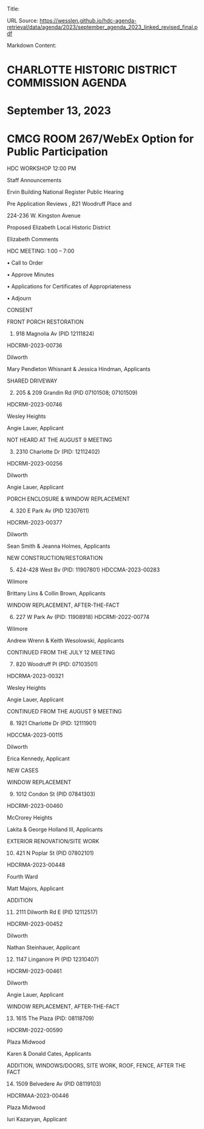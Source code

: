 Title: 

URL Source: https://wesslen.github.io/hdc-agenda-retrieval/data/agenda/2023/september_agenda_2023_linked_revised_final.pdf

Markdown Content:
# CHARLOTTE HISTORIC DISTRICT COMMISSION AGENDA 

# September 13, 2023 

# CMCG ROOM 267/WebEx Option for Public Participation 

HDC WORKSHOP 12:00 PM 

Staff Announcements 

Ervin Building National Register Public Hearing 

Pre Application Reviews , 821 Woodruff Place and 

224-236 W. Kingston Avenue 

Proposed Elizabeth Local Historic District 

Elizabeth Comments 

HDC MEETING: 1:00 – 7:00 

• Call to Order 

• Approve Minutes 

• Applications for Certificates of Appropriateness 

• Adjourn 

CONSENT 

FRONT PORCH RESTORATION 

1. 918 Magnolia Av (PID 12111824) 

HDCRMI-2023-00736 

Dilworth 

Mary Pendleton Whisnant & Jessica Hindman, Applicants 

SHARED DRIVEWAY 

2. 205 & 209 Grandin Rd (PID 07101508; 07101509) 

HDCRMI-2023-00746 

Wesley Heights 

Angie Lauer, Applicant 

NOT HEARD AT THE AUGUST 9 MEETING 

3. 2310 Charlotte Dr (PID: 12112402) 

HDCRMI-2023-00256 

Dilworth 

Angie Lauer, Applicant 

PORCH ENCLOSURE & WINDOW REPLACEMENT 

4. 320 E Park Av (PID 12307611) 

HDCRMI-2023-00377 

Dilworth 

Sean Smith & Jeanna Holmes, Applicants 

NEW CONSTRUCTION/RESTORATION 

5. 424-428 West Bv (PID: 11907801) HDCCMA-2023-00283 

Wilmore 

Brittany Lins & Collin Brown, Applicants 

WINDOW REPLACEMENT, AFTER-THE-FACT 

6. 227 W Park Av (PID: 11908918) HDCRMI-2022-00774 

Wilmore 

Andrew Wrenn & Keith Wesolowski, Applicants 

CONTINUED FROM THE JULY 12 MEETING 

7. 820 Woodruff Pl (PID: 07103501) 

HDCRMA-2023-00321 

Wesley Heights 

Angie Lauer, Applicant 

CONTINUED FROM THE AUGUST 9 MEETING 

8. 1921 Charlotte Dr (PID: 12111901) 

HDCCMA-2023-00115 

Dilworth 

Erica Kennedy, Applicant 

NEW CASES 

WINDOW REPLACEMENT 

9. 1012 Condon St (PID 07841303) 

HDCRMI-2023-00460 

McCrorey Heights 

Lakita & George Holland III, Applicants 

EXTERIOR RENOVATION/SITE WORK 

10. 421 N Poplar St (PID 07802101) 

HDCRMA-2023-00448 

Fourth Ward 

Matt Majors, Applicant 

ADDITION 

11. 2111 Dilworth Rd E (PID 12112517) 

HDCRMI-2023-00452 

Dilworth 

Nathan Steinhauer, Applicant 

12. 1147 Linganore Pl (PID 12310407) 

HDCRMI-2023-00461 

Dilworth 

Angie Lauer, Applicant 

WINDOW REPLACEMENT, AFTER-THE-FACT 

13. 1615 The Plaza (PID: 08118709) 

HDCRMI-2022-00590 

Plaza Midwood 

Karen & Donald Cates, Applicants 

ADDITION, WINDOWS/DOORS, SITE WORK, ROOF, FENCE, AFTER THE FACT 

14. 1509 Belvedere Av (PID 08119103) 

HDCRMAA-2023-00446 

Plaza Midwood 

Iuri Kazaryan, Applicant
